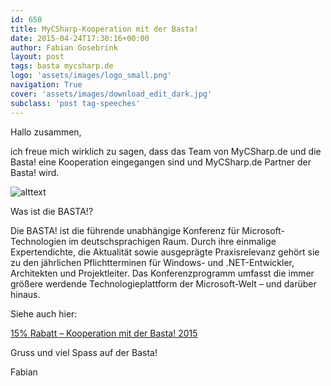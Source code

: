 ```yaml
---
id: 650
title: MyCSharp-Kooperation mit der Basta!
date: 2015-04-24T17:30:16+00:00
author: Fabian Gosebrink
layout: post
tags: basta mycsharp.de 
logo: 'assets/images/logo_small.png'
navigation: True
cover: 'assets/images/download_edit_dark.jpg'
subclass: 'post tag-speeches'
---
```


Hallo zusammen,

ich freue mich wirklich zu sagen, dass das Team von MyCSharp.de und die Basta! eine Kooperation eingegangen sind und MyCSharp.de Partner der Basta! wird.

![alttext]({{site.baseurl}}assets/images/blogs/2015-04/6cfbead1-f4a2-4436-926e-0adf433ea768.png)

Was ist die BASTA!?

Die BASTA! ist die führende unabhängige Konferenz für Microsoft-Technologien im deutschsprachigen Raum. Durch ihre einmalige Expertendichte, die Aktualität sowie ausgeprägte Praxisrelevanz gehört sie zu den jährlichen Pflichtterminen für Windows- und .NET-Entwickler, Architekten und Projektleiter. Das Konferenzprogramm umfasst die immer größere werdende Technologieplattform der Microsoft-Welt – und darüber hinaus.

Siehe auch hier:

<a href="http://www.mycsharp.de/wbb2/thread.php?postid=3771978" target="_blank">15% Rabatt &#8211; Kooperation mit der Basta! 2015</a>

Gruss und viel Spass auf der Basta!

Fabian
